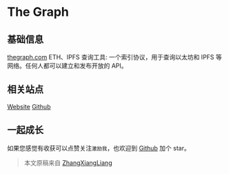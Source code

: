 # The Graph

## 基础信息

[thegraph.com](https://thegraph.com) ETH、IPFS 查询工具: 一个索引协议，用于查询以太坊和 IPFS 等网络。任何人都可以建立和发布开放的 API。

## 相关站点

[Website](https://thegraph.com)
[Github](https://github.com/graphprotocol)

## 一起成长

如果您感觉有收获可以点赞关注`激励我`，也欢迎到 [Github](https://github.com/zhangxiangliang/blockchain-101) 加个 star。

> 本文原稿来自 [ZhangXiangLiang](https://github.com/zhangxiangliang)

